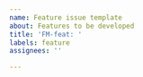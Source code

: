 ```yaml
---
name: Feature issue template
about: Features to be developed
title: 'FM-feat: '
labels: feature
assignees: ''

---
```



